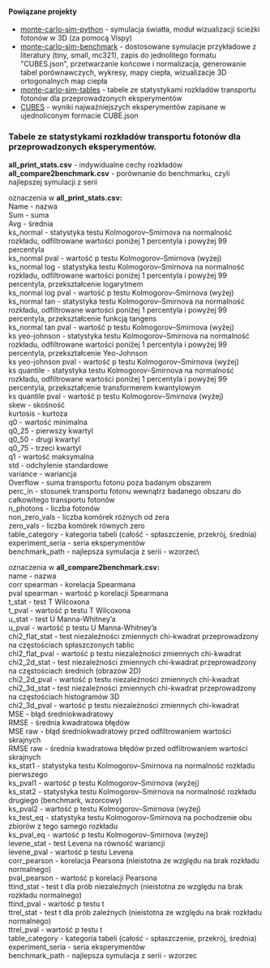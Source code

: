 #### Powiązane projekty
- [monte-carlo-sim-python](https://github.com/Mateuszq28/monte-carlo-sim-python) - symulacja światła, moduł wizualizacji ścieżki fotonów w 3D (za pomocą Vispy)
- [monte-carlo-sim-benchmark](https://github.com/Mateuszq28/monte-carlo-sim-benchmark) - dostosowane symulacje przykładowe z literatury (tiny, small, mc321), zapis do jednolitego formatu "CUBES.json", przetwarzanie końcowe i normalizacja, generowanie tabel porównawczych, wykresy, mapy ciepła, wizualizacje 3D ortogonalnych map ciepła
- [monte-carlo-sim-tables](https://github.com/Mateuszq28/monte-carlo-sim-tables) - tabele ze statystykami rozkładów transportu fotonów dla przeprowadzonych eksperymentów
- [CUBES](https://1drv.ms/f/c/7871da7edeb06dcc/Ei70d6guE4lBgMsf6FgGbJsBUcYmqrgZFZZxBHvQeMgqBQ) - wyniki najważniejszych eksperymentów zapisane w ujednoliconym formacie CUBE.json

### Tabele ze statystykami rozkładów transportu fotonów dla przeprowadzonych eksperymentów.
**all_print_stats.csv** - indywidualne cechy rozkładów\
**all_compare2benchmark.csv** - porównanie do benchmarku, czyli najlepszej symulacji z serii


oznaczenia w **all_print_stats.csv:**\
Name - nazwa\
Sum - suma\
Avg - średnia\
ks_normal - statystyka testu Kolmogorov–Smirnova na normalność rozkładu, odfiltrowane wartości poniżej 1 percentyla i powyżej 99 percentyla\
ks_normal pval - wartość p testu Kolmogorov–Smirnova (wyżej)\
ks_normal log - statystyka testu Kolmogorov–Smirnova na normalność rozkładu, odfiltrowane wartości poniżej 1 percentyla i powyżej 99 percentyla, przekształcenie logarytmem\
ks_normal log pval - wartość p testu Kolmogorov–Smirnova (wyżej)\
ks_normal tan - statystyka testu Kolmogorov–Smirnova na normalność rozkładu, odfiltrowane wartości poniżej 1 percentyla i powyżej 99 percentyla, przekształcenie funkcją tangens\
ks_normal tan pval - wartość p testu Kolmogorov–Smirnova (wyżej)\
ks yeo-johnson - statystyka testu Kolmogorov–Smirnova na normalność rozkładu, odfiltrowane wartości poniżej 1 percentyla i powyżej 99 percentyla, przekształcenie Yeo-Johnson\
ks yeo-johnson pval - wartość p testu Kolmogorov–Smirnova (wyżej)\
ks quantile - statystyka testu Kolmogorov–Smirnova na normalność rozkładu, odfiltrowane wartości poniżej 1 percentyla i powyżej 99 percentyla, przekształcenie transformerem kwantylowym\
ks quantile pval - wartość p testu Kolmogorov–Smirnova (wyżej)\
skew - skośność\
kurtosis - kurtoza\
q0 - wartość minimalna\
q0_25 - pierwszy kwartyl\
q0_50 - drugi kwartyl\
q0_75 - trzeci kwartyl\
q1 - wartość maksymalna\
std - odchylenie standardowe\
variance - wariancja\
Overflow - suma transportu fotonu poza badanym obszarem\
perc_in - stosunek transportu fotonu wewnątrz badanego obszaru do całkowitego transportu fotonów\
n_photons - liczba fotonów\
non_zero_vals - liczba komórek różnych od zera\
zero_vals - liczba komórek równych zero\
table_category - kategoria tabeli (całość - spłaszczenie, przekrój, średnia)\
experiment_seria - seria eksperymentów\
benchmark_path - najlepsza symulacja z serii - wzorzec\


oznaczenia w **all_compare2benchmark.csv:**\
name - nazwa\
corr spearman - korelacja Spearmana\
pval spearman - wartość p korelacji Spearmana\
t_stat - test T Wilcoxona\
t_pval - wartość p testu T Wilcoxona\
u_stat - test U Manna-Whitney’a\
u_pval - wartość p testu U Manna-Whitney’a\
chi2_flat_stat - test niezależności zmiennych chi-kwadrat przeprowadzony na częstościach spłaszczonych tablic\
chi2_flat_pval - wartość p testu niezależności zmiennych chi-kwadrat\
chi2_2d_stat - test niezależności zmiennych chi-kwadrat przeprowadzony na częstościach średnich (obrazów 2D)\
chi2_2d_pval - wartość p testu niezależności zmiennych chi-kwadrat\
chi2_3d_stat - test niezależności zmiennych chi-kwadrat przeprowadzony na częstościach histogramów 3D\
chi2_3d_pval - wartość p testu niezależności zmiennych chi-kwadrat\
MSE - błąd średniokwadratowy\
RMSE - średnia kwadratowa błędów\
MSE raw - błąd średniokwadratowy przed odfiltrowaniem wartości skrajnych\
RMSE raw - średnia kwadratowa błędów przed odfiltrowaniem wartości skrajnych\
ks_stat1 - statystyka testu Kolmogorov–Smirnova na normalność rozkładu pierwszego\
ks_pval1 - wartość p testu Kolmogorov–Smirnova (wyżej)\
ks_stat2 - statystyka testu Kolmogorov–Smirnova na normalność rozkładu drugiego (benchmark, wzorcowy)\
ks_pval2 - wartość p testu Kolmogorov–Smirnova (wyżej)\
ks_test_eq - statystyka testu Kolmogorov–Smirnova na pochodzenie obu zbiorów z tego samego rozkładu\
ks_pval_eq - wartość p testu Kolmogorov–Smirnova (wyżej)\
levene_stat - test Levena na równość wariancji\
levene_pval - wartość p testu Levena\
corr_pearson - korelacja Pearsona (nieistotna ze względu na brak rozkładu normalnego)\
pval_pearson - wartość p korelacji Pearsona\
ttind_stat - test t dla prób niezależnych (nieistotna ze względu na brak rozkładu normalnego)\
ttind_pval - wartość p testu t\
ttrel_stat - test t dla prób zależnych (nieistotna ze względu na brak rozkładu normalnego)\
ttrel_pval - wartość p testu t\
table_category - kategoria tabeli (całość - spłaszczenie, przekrój, średnia)\
experiment_seria - seria eksperymentów\
benchmark_path - najlepsza symulacja z serii - wzorzec
